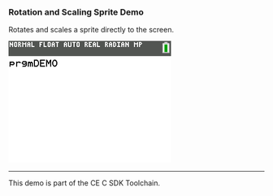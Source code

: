 ### Rotation and Scaling Sprite Demo

Rotates and scales a sprite directly to the screen.

![Screenshot](screenshot.png)

---

This demo is part of the CE C SDK Toolchain.
